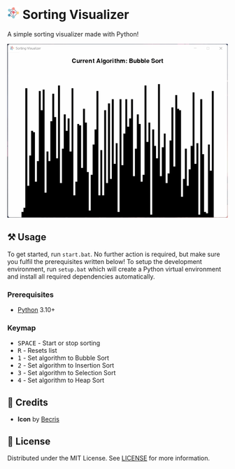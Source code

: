<h1>
    <img src="icon.png" style="height: 1em"/>
    <span>Sorting Visualizer</span>
</h1>

A simple sorting visualizer made with Python!

![Demo](demo.gif)

## ⚒️ Usage

To get started, run `start.bat`. No further action is required, but make sure you fulfil the prerequisites written below! To setup the development environment, run `setup.bat` which will create a Python virtual environment and install all required dependencies automatically.

### Prerequisites

- [Python](https://python.org) 3.10+

### Keymap

- <kbd>SPACE</kbd> - Start or stop sorting
- <kbd>R</kbd> - Resets list
- <kbd>1</kbd> - Set algorithm to Bubble Sort
- <kbd>2</kbd> - Set algorithm to Insertion Sort
- <kbd>3</kbd> - Set algorithm to Selection Sort
- <kbd>4</kbd> - Set algorithm to Heap Sort

## 💖 Credits

- **Icon** by [Becris](https://flaticon.com/free-icon/neural_2103633)

## 📜 License

Distributed under the MIT License. See [LICENSE](LICENSE) for more information.
